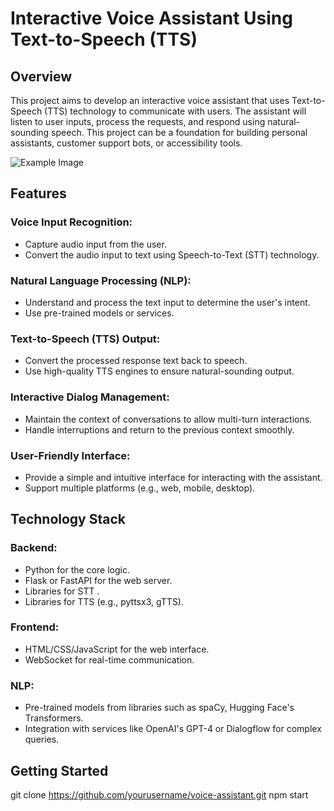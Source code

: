 # Interactive Voice Assistant Using Text-to-Speech (TTS)

## Overview
This project aims to develop an interactive voice assistant that uses Text-to-Speech (TTS) technology to communicate with users. The assistant will listen to user inputs, process the requests, and respond using natural-sounding speech. This project can be a foundation for building personal assistants, customer support bots, or accessibility tools.

![Example Image]([https://example.com/path/to/image.jpg](https://github.com/lucaricciatl/Interactive-Voice-Assistant/blob/main/ui.png))
## Features

### Voice Input Recognition:
- Capture audio input from the user.
- Convert the audio input to text using Speech-to-Text (STT) technology.

### Natural Language Processing (NLP):
- Understand and process the text input to determine the user's intent.
- Use pre-trained models or services.

### Text-to-Speech (TTS) Output:
- Convert the processed response text back to speech.
- Use high-quality TTS engines to ensure natural-sounding output.

### Interactive Dialog Management:
- Maintain the context of conversations to allow multi-turn interactions.
- Handle interruptions and return to the previous context smoothly.

### User-Friendly Interface:
- Provide a simple and intuitive interface for interacting with the assistant.
- Support multiple platforms (e.g., web, mobile, desktop).

## Technology Stack

### Backend:
- Python for the core logic.
- Flask or FastAPI for the web server.
- Libraries for STT .
- Libraries for TTS (e.g., pyttsx3, gTTS).

### Frontend:
- HTML/CSS/JavaScript for the web interface.
- WebSocket for real-time communication.

### NLP:
- Pre-trained models from libraries such as spaCy, Hugging Face's Transformers.
- Integration with services like OpenAI's GPT-4 or Dialogflow for complex queries.

## Getting Started
git clone https://github.com/yourusername/voice-assistant.git
npm start
